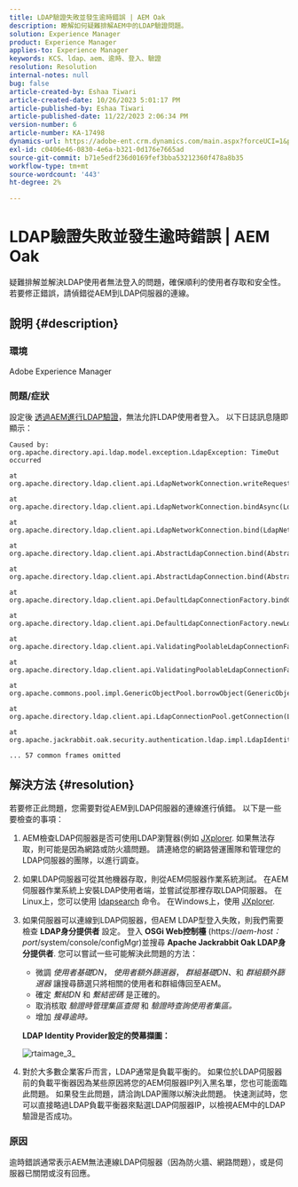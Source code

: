 ```yaml
---
title: LDAP驗證失敗並發生逾時錯誤 | AEM Oak
description: 瞭解如何疑難排解AEM中的LDAP驗證問題。
solution: Experience Manager
product: Experience Manager
applies-to: Experience Manager
keywords: KCS、ldap、aem、逾時、登入、驗證
resolution: Resolution
internal-notes: null
bug: false
article-created-by: Eshaa Tiwari
article-created-date: 10/26/2023 5:01:17 PM
article-published-by: Eshaa Tiwari
article-published-date: 11/22/2023 2:06:34 PM
version-number: 6
article-number: KA-17498
dynamics-url: https://adobe-ent.crm.dynamics.com/main.aspx?forceUCI=1&pagetype=entityrecord&etn=knowledgearticle&id=ab0c6943-2174-ee11-9ae7-6045bd0063aa
exl-id: c0406e46-0830-4e6a-b321-0d176e7665ad
source-git-commit: b71e5edf236d0169fef3bba53212360f478a8b35
workflow-type: tm+mt
source-wordcount: '443'
ht-degree: 2%

---
```


# LDAP驗證失敗並發生逾時錯誤 | AEM Oak


疑難排解並解決LDAP使用者無法登入的問題，確保順利的使用者存取和安全性。 若要修正錯誤，請偵錯從AEM到LDAP伺服器的連線。

## 說明 {#description}


### <b>環境</b>

Adobe Experience Manager



### <b>問題/症狀</b>

設定後 [透過AEM進行LDAP驗證](https://experienceleague.adobe.com/docs/experience-manager-65/administering/security/ldap-config.html?lang=en)，無法允許LDAP使用者登入。 以下日誌訊息隨即顯示：


```
Caused by: org.apache.directory.api.ldap.model.exception.LdapException: TimeOut occurred

at org.apache.directory.ldap.client.api.LdapNetworkConnection.writeRequest(LdapNetworkConnection.java:4106)

at org.apache.directory.ldap.client.api.LdapNetworkConnection.bindAsync(LdapNetworkConnection.java:1290)

at org.apache.directory.ldap.client.api.LdapNetworkConnection.bind(LdapNetworkConnection.java:1188)

at org.apache.directory.ldap.client.api.AbstractLdapConnection.bind(AbstractLdapConnection.java:127)

at org.apache.directory.ldap.client.api.AbstractLdapConnection.bind(AbstractLdapConnection.java:112)

at org.apache.directory.ldap.client.api.DefaultLdapConnectionFactory.bindConnection(DefaultLdapConnectionFactory.java:64)

at org.apache.directory.ldap.client.api.DefaultLdapConnectionFactory.newLdapConnection(DefaultLdapConnectionFactory.java:107)

at org.apache.directory.ldap.client.api.ValidatingPoolableLdapConnectionFactory.makeObject(ValidatingPoolableLdapConnectionFactory.java:133)

at org.apache.directory.ldap.client.api.ValidatingPoolableLdapConnectionFactory.makeObject(ValidatingPoolableLdapConnectionFactory.java:59)

at org.apache.commons.pool.impl.GenericObjectPool.borrowObject(GenericObjectPool.java:1188)

at org.apache.directory.ldap.client.api.LdapConnectionPool.getConnection(LdapConnectionPool.java:123)

at org.apache.jackrabbit.oak.security.authentication.ldap.impl.LdapIdentityProvider.connect(LdapIdentityProvider.java:771)

... 57 common frames omitted
```



## 解決方法 {#resolution}


若要修正此問題，您需要對從AEM到LDAP伺服器的連線進行偵錯。 以下是一些要檢查的事項：

1. AEM檢查LDAP伺服器是否可使用LDAP瀏覽器(例如 [JXplorer](https://jxplorer.org/). 如果無法存取，則可能是因為網路或防火牆問題。 請連絡您的網路營運團隊和管理您的LDAP伺服器的團隊，以進行調查。
2. 如果LDAP伺服器可從其他機器存取，則從AEM伺服器作業系統測試。 在AEM伺服器作業系統上安裝LDAP使用者端，並嘗試從那裡存取LDAP伺服器。 在Linux上，您可以使用 [ldapsearch](https://access.redhat.com/documentation/en-us/red_hat_directory_server/11/html/administration_guide/examples-of-common-ldapsearches) 命令。 在Windows上，使用 [JXplorer](https://jxplorer.org/).
3. 如果伺服器可以連線到LDAP伺服器，但AEM LDAP型登入失敗，則我們需要檢查 <b>LDAP身分提供者</b> 設定。 登入 <b>OSGi Web控制檯</b> (https://*aem-host：port*/system/console/configMgr)並搜尋 <b>Apache Jackrabbit Oak LDAP身分提供者</b>. 您可以嘗試一些可能解決此問題的方法：

   - 微調 *使用者基礎DN*， *使用者額外篩選器*， *群組基礎DN*、和 *群組額外篩選器* 讓搜尋篩選只將相關的使用者和群組傳回至AEM。
   - 確定 *繫結DN* 和 *繫結密碼* 是正確的。
   - 取消核取 *驗證時管理集區查閱* 和 *驗證時查詢使用者集區。*
   - 增加 *搜尋逾時。*

   <b>LDAP Identity Provider設定的熒幕擷圖：</b>


   ![rtaimage_3_](https://helpx.adobe.com/content/dam/help/en/experience-manager/kb/LDAP-error/jcr%3acontent/main-pars/image/rtaimage_3_.png "rtaimage_3_")
4. 對於大多數企業客戶而言，LDAP通常是負載平衡的。 如果位於LDAP伺服器前的負載平衡器因為某些原因將您的AEM伺服器IP列入黑名單，您也可能面臨此問題。 如果發生此問題，請洽詢LDAP團隊以解決此問題。 快速測試時，您可以直接略過LDAP負載平衡器來點選LDAP伺服器IP，以檢視AEM中的LDAP驗證是否成功。


### <b>原因</b>

逾時錯誤通常表示AEM無法連線LDAP伺服器（因為防火牆、網路問題），或是伺服器已關閉或沒有回應。
